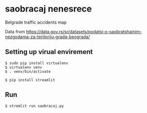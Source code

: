 # saobracaj nenesrece
Belgrade traffic accidents map

Data from https://data.gov.rs/sr/datasets/podatsi-o-saobratshajnim-nezgodama-za-teritoriju-grada-beograda/

## Setting up virual envirement
    
    $ sudo pip install virtualenv
    $ virtualenv venv
    $ . venv/bin/activate
    
    $ pip install streamlit
    
    
## Run

    $ stremlit run saobracaj.py
